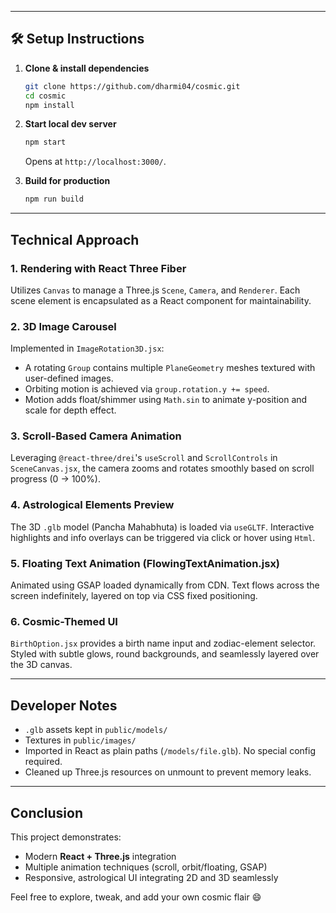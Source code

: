 
---

## 🛠️ Setup Instructions

1. **Clone & install dependencies**
    ```bash
    git clone https://github.com/dharmi04/cosmic.git
    cd cosmic
    npm install
    ```

2. **Start local dev server**
    ```bash
    npm start
    ```
   Opens at `http://localhost:3000/`.

3. **Build for production**
    ```bash
    npm run build
    ```

---

##  Technical Approach

### 1. **Rendering with React Three Fiber**
Utilizes `Canvas` to manage a Three.js `Scene`, `Camera`, and `Renderer`. Each scene element is encapsulated as a React component for maintainability.

### 2. **3D Image Carousel**
Implemented in `ImageRotation3D.jsx`:
- A rotating `Group` contains multiple `PlaneGeometry` meshes textured with user-defined images.
- Orbiting motion is achieved via `group.rotation.y += speed`.
- Motion adds float/shimmer using `Math.sin` to animate y-position and scale for depth effect.

### 3. **Scroll-Based Camera Animation**
Leveraging `@react-three/drei`'s `useScroll` and `ScrollControls` in `SceneCanvas.jsx`, the camera zooms and rotates smoothly based on scroll progress (0 → 100%).

### 4. **Astrological Elements Preview**
The 3D `.glb` model (Pancha Mahabhuta) is loaded via `useGLTF`. Interactive highlights and info overlays can be triggered via click or hover using `Html`.

### 5. **Floating Text Animation (FlowingTextAnimation.jsx)**
Animated using GSAP loaded dynamically from CDN. Text flows across the screen indefinitely, layered on top via CSS fixed positioning.

### 6. **Cosmic-Themed UI**
`BirthOption.jsx` provides a birth name input and zodiac-element selector. Styled with subtle glows, round backgrounds, and seamlessly layered over the 3D canvas.

---


##  Developer Notes

- `.glb` assets kept in `public/models/`
- Textures in `public/images/`
- Imported in React as plain paths (`/models/file.glb`). No special config required.
- Cleaned up Three.js resources on unmount to prevent memory leaks.

---

##  Conclusion

This project demonstrates:
- Modern **React + Three.js** integration
- Multiple animation techniques (scroll, orbit/floating, GSAP)
- Responsive, astrological UI integrating 2D and 3D seamlessly

Feel free to explore, tweak, and add your own cosmic flair 😄
